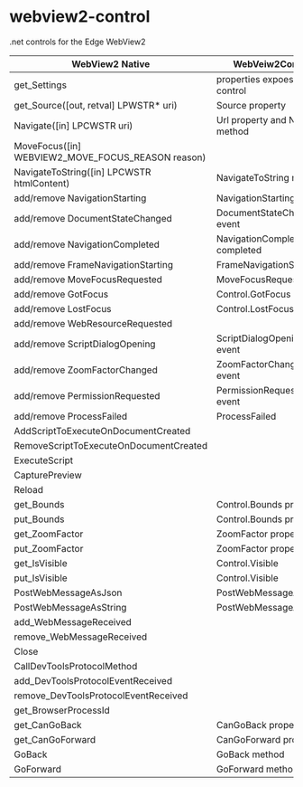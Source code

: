 # webview2-control
.net controls for the Edge WebView2 

|WebView2 Native|WebVeiw2Control|Tested|
|---|---|---|
|get_Settings|properties expoesed on control   |   |
|get_Source([out, retval] LPWSTR* uri)|Source property   |   |
|Navigate([in] LPCWSTR uri)|Url property and Navigate method   |   |
|MoveFocus([in] WEBVIEW2_MOVE_FOCUS_REASON reason)|  |  |
|NavigateToString([in] LPCWSTR htmlContent)| NavigateToString method  |   |
|add/remove NavigationStarting| NavigationStarting event  |  |
|add/remove DocumentStateChanged| DocumentStateChanged event |  |
|add/remove NavigationCompleted| NavigationCompleted completed |  |
|add/remove FrameNavigationStarting|FrameNavigationStarting  |  |
|add/remove MoveFocusRequested| MoveFocusRequested |  |
|add/remove GotFocus| Control.GotFocus event |  |
|add/remove LostFocus| Control.LostFocus  |  |
|add/remove WebResourceRequested|  |  |
|add/remove ScriptDialogOpening| ScriptDialogOpening event   |  |
|add/remove ZoomFactorChanged| ZoomFactorChanged event  |  |
|add/remove PermissionRequested| PermissionRequested event|  |
|add/remove ProcessFailed| ProcessFailed |  |
|AddScriptToExecuteOnDocumentCreated|  |  |
|RemoveScriptToExecuteOnDocumentCreated|  |  |
|ExecuteScript|  |  |
|CapturePreview|  |  |
|Reload|  |  |
|get_Bounds| Control.Bounds property |  |
|put_Bounds| Control.Bounds property |  |
|get_ZoomFactor| ZoomFactor property  |  |
|put_ZoomFactor|  ZoomFactor property |  |
|get_IsVisible| Control.Visible  |  |
|put_IsVisible| Control.Visible |  |
|PostWebMessageAsJson| PostWebMessageAsJson |  |
|PostWebMessageAsString| PostWebMessageAsString  |  |
|add_WebMessageReceived|  |  |
|remove_WebMessageReceived|  |  |
|Close|  |  |
|CallDevToolsProtocolMethod|  |  |
|add_DevToolsProtocolEventReceived|  |  |
|remove_DevToolsProtocolEventReceived|  |  |
|get_BrowserProcessId|  |  |
|get_CanGoBack| CanGoBack property |  |
|get_CanGoForward| CanGoForward property  |  |
|GoBack| GoBack method  |  |
|GoForward| GoForward method |  |
